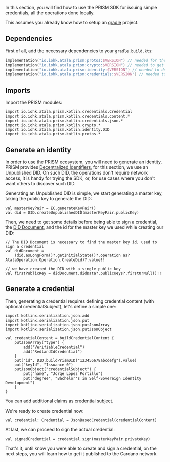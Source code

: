 In this section, you will find how to use the PRISM SDK for issuing simple credentials, all the operations done locally.

This assumes you already know how to setup an [gradle](https://gradle.org/) project.

## Dependencies

First of all, add the necessary dependencies to your `gradle.build.kts`:

```kotlin
implementation("io.iohk.atala.prism:protos:$VERSION") // needed for the credential payloads defined by protobuf
implementation("io.iohk.atala.prism:crypto:$VERSION") // needed to get a crypto implementation
implementation("io.iohk.atala.prism:identity:$VERSION") // needed to deal with DIDs
implementation("io.iohk.atala.prism:credentials:$VERSION") // needed to deal with credentials
```

## Imports
Import the PRISM modules:

```kotlin:ank
import io.iohk.atala.prism.kotlin.credentials.Credential
import io.iohk.atala.prism.kotlin.credentials.content.*
import io.iohk.atala.prism.kotlin.credentials.json.*
import io.iohk.atala.prism.kotlin.crypto.*
import io.iohk.atala.prism.kotlin.identity.DID
import io.iohk.atala.prism.kotlin.protos.*
```

## Generate an identity
In order to use the PRISM ecosystem, you will need to generate an identity, PRISM provides [Decentralized Identifiers](https://w3c-ccg.github.io/did-spec/), for this section, we use an Unpublished DID. On such DID, the operations don't require network access, it is handy for trying the SDK, or, for use cases where you don't want others to discover such DID.


Generating an Unpublished DID is simple, we start generating a master key, taking the public key to generate the DID:

```kotlin:ank
val masterKeyPair = EC.generateKeyPair()
val did = DID.createUnpublishedDID(masterKeyPair.publicKey)
```


Then, we need to get some details before being able to sign a credential, the [DID Document](https://w3c.github.io/did-core/#dfn-did-documents), and the id for the master key we used while creating our DID:

```kotlin:ank
// The DID Document is necessary to find the master key id, used to sign a credential
val didDocument =
    (did.asLongForm()?.getInitialState()?.operation as? AtalaOperation.Operation.CreateDid)?.value!!

// we have created the DID with a single public key
val firstPublicKey = didDocument.didData?.publicKeys?.firstOrNull()!!
```


## Generate a credential
Then, generating a credential requires defining credential content (with optional credentialSubject), 
let's define a simple one:

```kotlin:ank
import kotlinx.serialization.json.add
import kotlinx.serialization.json.put
import kotlinx.serialization.json.putJsonArray
import kotlinx.serialization.json.putJsonObject

val credentialContent = buildCredentialContent {
    putJsonArray("type") {
        add("VerifiableCredential")
        add("RedlandIdCredential")
    }
    put("id", DID.buildPrismDID("123456678abcdefg").value)
    put("keyId", "Issuance-0")
    putJsonObject("credentialSubject") {
        put("name", "Jorge Lopez Portillo")
        put("degree", "Bachelor's in Self-Sovereign Identity Development")
    }
}
```

You can add additional claims as credential subject.

We're ready to create credential now:


```kotlin:ank
val credential: Credential = JsonBasedCredential(credentialContent)
```


At last, we can proceed to sign the actual credential:

```kotlin:ank
val signedCredential = credential.sign(masterKeyPair.privateKey)
```

That's it, until know you were able to create and sign a credential, on the next steps, you will learn how to get it published to the Cardano network.
